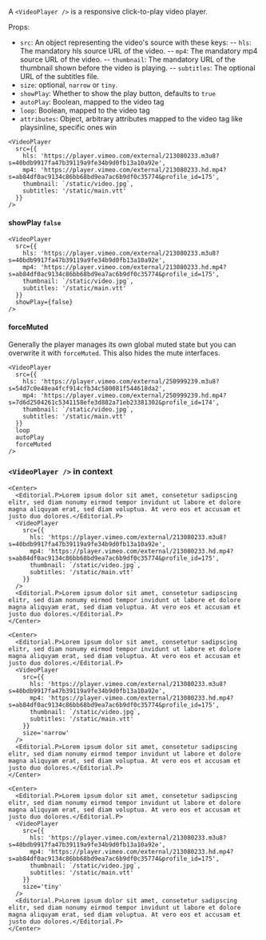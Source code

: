A `<VideoPlayer />` is a responsive click-to-play video player.

Props:
- `src`: An object representing the video's source with these keys:
-- `hls`: The mandatory hls source URL of the video.
-- `mp4`: The mandatory mp4 source URL of the video.
-- `thumbnail`: The mandatory URL of the thumbnail shown before the video is playing.
-- `subtitles`: The optional URL of the subtitles file.
- `size`: optional, `narrow` or `tiny`.
- `showPlay`: Whether to show the play button, defaults to `true`
- `autoPlay`: Boolean, mapped to the video tag
- `loop`: Boolean, mapped to the video tag
- `attributes`: Object, arbitrary attributes mapped to the video tag like playsinline, specific ones win


```react
<VideoPlayer
  src={{
    hls: 'https://player.vimeo.com/external/213080233.m3u8?s=40bdb9917fa47b39119a9fe34b9d0fb13a10a92e',
    mp4: 'https://player.vimeo.com/external/213080233.hd.mp4?s=ab84df0ac9134c86bb68bd9ea7ac6b9df0c35774&profile_id=175',
    thumbnail: `/static/video.jpg`,
    subtitles: '/static/main.vtt'
  }}
/>
```

#### showPlay `false`

```react
<VideoPlayer
  src={{
    hls: 'https://player.vimeo.com/external/213080233.m3u8?s=40bdb9917fa47b39119a9fe34b9d0fb13a10a92e',
    mp4: 'https://player.vimeo.com/external/213080233.hd.mp4?s=ab84df0ac9134c86bb68bd9ea7ac6b9df0c35774&profile_id=175',
    thumbnail: `/static/video.jpg`,
    subtitles: '/static/main.vtt'
  }}
  showPlay={false}
/>
```

#### forceMuted

Generally the player manages its own global muted state but you can overwrite it with `forceMuted`. This also hides the mute interfaces.

```react
<VideoPlayer
  src={{
    hls: 'https://player.vimeo.com/external/250999239.m3u8?s=54d7c0e48ea4fcf914cfb34c580081f544618da2',
    mp4: 'https://player.vimeo.com/external/250999239.hd.mp4?s=7d6d2504261c5341158efe3d882a71eb23381302&profile_id=174',
    thumbnail: `/static/video.jpg`,
    subtitles: '/static/main.vtt'
  }}
  loop
  autoPlay
  forceMuted
/>
```

### `<VideoPlayer />` in context

```react
<Center>
  <Editorial.P>Lorem ipsum dolor sit amet, consetetur sadipscing elitr, sed diam nonumy eirmod tempor invidunt ut labore et dolore magna aliquyam erat, sed diam voluptua. At vero eos et accusam et justo duo dolores.</Editorial.P>
  <VideoPlayer
    src={{
      hls: 'https://player.vimeo.com/external/213080233.m3u8?s=40bdb9917fa47b39119a9fe34b9d0fb13a10a92e',
      mp4: 'https://player.vimeo.com/external/213080233.hd.mp4?s=ab84df0ac9134c86bb68bd9ea7ac6b9df0c35774&profile_id=175',
      thumbnail: `/static/video.jpg`,
      subtitles: '/static/main.vtt'
    }}
  />
  <Editorial.P>Lorem ipsum dolor sit amet, consetetur sadipscing elitr, sed diam nonumy eirmod tempor invidunt ut labore et dolore magna aliquyam erat, sed diam voluptua. At vero eos et accusam et justo duo dolores.</Editorial.P>
</Center>
```

```react
<Center>
  <Editorial.P>Lorem ipsum dolor sit amet, consetetur sadipscing elitr, sed diam nonumy eirmod tempor invidunt ut labore et dolore magna aliquyam erat, sed diam voluptua. At vero eos et accusam et justo duo dolores.</Editorial.P>
  <VideoPlayer
    src={{
      hls: 'https://player.vimeo.com/external/213080233.m3u8?s=40bdb9917fa47b39119a9fe34b9d0fb13a10a92e',
      mp4: 'https://player.vimeo.com/external/213080233.hd.mp4?s=ab84df0ac9134c86bb68bd9ea7ac6b9df0c35774&profile_id=175',
      thumbnail: `/static/video.jpg`,
      subtitles: '/static/main.vtt'
    }}
    size='narrow'
  />
  <Editorial.P>Lorem ipsum dolor sit amet, consetetur sadipscing elitr, sed diam nonumy eirmod tempor invidunt ut labore et dolore magna aliquyam erat, sed diam voluptua. At vero eos et accusam et justo duo dolores.</Editorial.P>
</Center>
```

```react
<Center>
  <Editorial.P>Lorem ipsum dolor sit amet, consetetur sadipscing elitr, sed diam nonumy eirmod tempor invidunt ut labore et dolore magna aliquyam erat, sed diam voluptua. At vero eos et accusam et justo duo dolores.</Editorial.P>
  <VideoPlayer
    src={{
      hls: 'https://player.vimeo.com/external/213080233.m3u8?s=40bdb9917fa47b39119a9fe34b9d0fb13a10a92e',
      mp4: 'https://player.vimeo.com/external/213080233.hd.mp4?s=ab84df0ac9134c86bb68bd9ea7ac6b9df0c35774&profile_id=175',
      thumbnail: `/static/video.jpg`,
      subtitles: '/static/main.vtt'
    }}
    size='tiny'
  />
  <Editorial.P>Lorem ipsum dolor sit amet, consetetur sadipscing elitr, sed diam nonumy eirmod tempor invidunt ut labore et dolore magna aliquyam erat, sed diam voluptua. At vero eos et accusam et justo duo dolores.</Editorial.P>
</Center>
```
